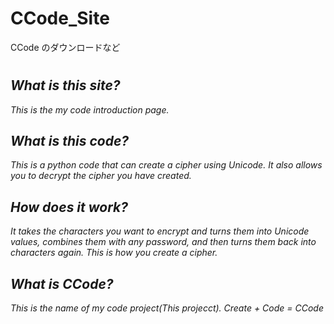 # CCode_Site
CCode のダウンロードなど

# <I am using deepl translation to write English.>

## What is this site?
This is the my code introduction page.

## What is this code?
This is a python code that can create a cipher using Unicode.
It also allows you to decrypt the cipher you have created.

## How does it work?
It takes the characters you want to encrypt and turns them into Unicode values, combines them with any password, and then turns them back into characters again.
This is how you create a cipher.

## What is CCode?
This is the name of my code project(This projecct).
Create + Code = CCode
